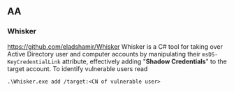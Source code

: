 ## AA


### Whisker
https://github.com/eladshamir/Whisker
Whisker is a C# tool for taking over Active Directory user and computer accounts by manipulating their `msDS-KeyCredentialLink` attribute, effectively adding "**Shadow Credentials**" to the target account.
To identify vulnerable users read
```
.\Whisker.exe add /target:<CN of vulnerable user>
```
